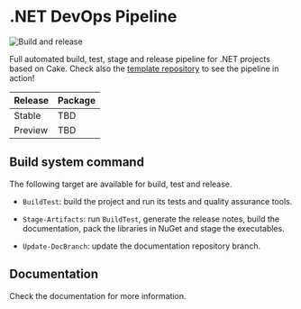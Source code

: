 # .NET DevOps Pipeline

![Build and release](https://github.com/pleonex/PleOps.Cake/workflows/Build%20and%20release/badge.svg?branch=develop&event=push)

Full automated build, test, stage and release pipeline for .NET projects based
on Cake. Check also the
[template repository](https://github.com/pleonex/template-csharp) to see the
pipeline in action!

| Release | Package |
| ------- | ------- |
| Stable  | TBD     |
| Preview | TBD     |

## Build system command

The following target are available for build, test and release.

- `BuildTest`: build the project and run its tests and quality assurance tools.

- `Stage-Artifacts`: run `BuildTest`, generate the release notes, build the
  documentation, pack the libraries in NuGet and stage the executables.

- `Update-DocBranch`: update the documentation repository branch.

## Documentation

Check the documentation for more information.
